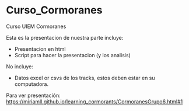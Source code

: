 # Curso_Cormoranes 
Curso UIEM Cormoranes  

Esta es la presentacion de nuestra parte incluye:  
- Presentacion en html  
- Script para hacer la presentacion (y los analisis)  

No incluye:  
- Datos excel or csvs de los tracks, estos deben estar en su computadora.  

Para ver presentación: https://miriamll.github.io/learning_cormorants/CormoranesGrupo6.html#1
